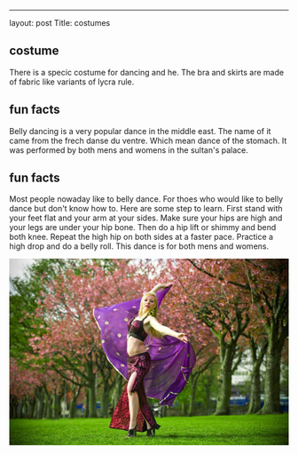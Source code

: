 ---
layout: post
Title: costumes


##  costume 

There is a specic costume for dancing and he. The bra and skirts are made of fabric like variants of lycra rule.





## fun facts

Belly dancing is a very popular dance in the middle east. The name of it came from the frech danse du ventre. Which mean dance of the stomach. It was performed by both mens and womens in the sultan's palace. 

## fun facts
Most people nowaday like to belly dance. For thoes who would like to belly dance but don't know how to. Here are some step to learn. First stand with your feet flat and your arm at your sides. Make sure your hips are high and your legs are under your hip bone. Then do a hip lift or shimmy and bend both knee. Repeat the high hip on both sides at a faster pace. Practice a high drop and do a belly roll. This dance is for both mens and womens. 



![bellydance](/images/costume.jpg)
